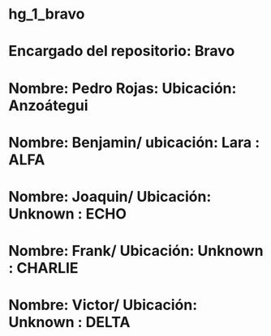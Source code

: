 # hg_1_bravo
# Encargado del repositorio: Bravo
# Nombre: Pedro Rojas: Ubicación: Anzoátegui
# Nombre: Benjamin/ ubicación: Lara : ALFA
# Nombre: Joaquin/ Ubicación: Unknown : ECHO
# Nombre: Frank/ Ubicación: Unknown : CHARLIE
# Nombre: Victor/ Ubicación: Unknown : DELTA